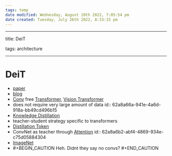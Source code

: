 ```yaml
---
tags: temp
date modified: Wednesday, August 10th 2022, 7:05:54 pm
date created: Tuesday, July 26th 2022, 8:33:15 pm
---
```


---

title: DeiT

tags: architecture

---

# DeiT
- [paper](https://arxiv.org/abs/2012.12877)
- [blog](https://ai.facebook.com/blog/data-efficient-image-transformers-a-promising-new-technique-for-image-classification/)
- [Conv](Conv.md) free [Transformer](Transformer.md), [Vision Transformer](Vision%20Transformer.md)
- does not require very large amount of data
  id:: 62a8a66a-941e-4a6d-918a-bb49cd496b15
- [Knowledge Distillation](Knowledge%20Distillation.md)
- teacher-student strategy specific to transformers
- [Distillation Token](Distillation%20Token.md)
- ConvNet as teacher through [Attention](Attention.md)
  id:: 62a8a6b2-abf4-4869-934e-c75d05884304
- [ImageNet](ImageNet.md)
- #+BEGIN_CAUTION
  Heh. Didnt they say no convs?
  #+END_CAUTION

